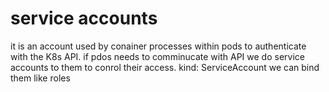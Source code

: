 # service accounts
it is an account used by conainer processes within pods to authenticate with the K8s API.
if pdos needs to comminucate with API we do service accounts to them to conrol their access.
kind: ServiceAccount
we can bind them like roles